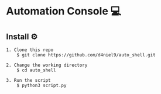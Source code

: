 # Automation Console  :computer:

## Install  :gear:

```console
1. Clone this repo
    $ git clone https://github.com/d4niel9/auto_shell.git

2. Change the working directory
    $ cd auto_shell

3. Run the script
    $ python3 script.py
```
